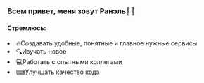 <div>
  <h3>
    Всем привет, меня зовут Ранэль👋🏻
  </h3>
  <h4>
    Стремлюсь:
  </h4>
  <li>
    🔥Создавать удобные, понятные и главное нужные сервисы
  </li>
     <li>
       🔍Изучать новое
  </li>
  <li>
    💻Работать с опытными коллегами
  </li>
  <li>
    ⌨Улучшать качество кода
  </li>
  
</div>
